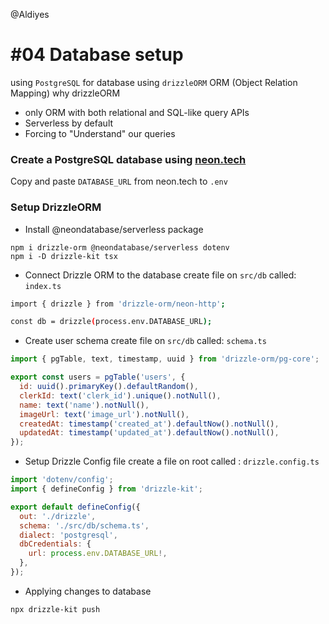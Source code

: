 @Aldiyes

# #04 Database setup

using `PostgreSQL` for database
using `drizzleORM` ORM (Object Relation Mapping)
why drizzleORM

- only ORM with both relational and SQL-like query APIs
- Serverless by default
- Forcing to "Understand" our queries

### Create a PostgreSQL database using [neon.tech](https://console.neon.tech)

Copy and paste `DATABASE_URL` from neon.tech to `.env`

### Setup DrizzleORM

- Install @neondatabase/serverless package

```shell
npm i drizzle-orm @neondatabase/serverless dotenv
npm i -D drizzle-kit tsx
```

- Connect Drizzle ORM to the database
  create file on `src/db` called: `index.ts`

```bash
import { drizzle } from 'drizzle-orm/neon-http';

const db = drizzle(process.env.DATABASE_URL);
```

- Create user schema
  create file on `src/db` called: `schema.ts`

```js
import { pgTable, text, timestamp, uuid } from 'drizzle-orm/pg-core';

export const users = pgTable('users', {
  id: uuid().primaryKey().defaultRandom(),
  clerkId: text('clerk_id').unique().notNull(),
  name: text('name').notNull(),
  imageUrl: text('image_url').notNull(),
  createdAt: timestamp('created_at').defaultNow().notNull(),
  updatedAt: timestamp('updated_at').defaultNow().notNull(),
});
```

- Setup Drizzle Config file
  create a file on root called : `drizzle.config.ts`

```js
import 'dotenv/config';
import { defineConfig } from 'drizzle-kit';

export default defineConfig({
  out: './drizzle',
  schema: './src/db/schema.ts',
  dialect: 'postgresql',
  dbCredentials: {
    url: process.env.DATABASE_URL!,
  },
});

```

- Applying changes to database
```bash
npx drizzle-kit push
```
